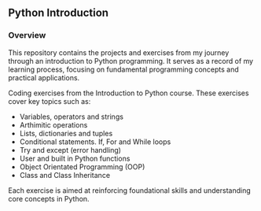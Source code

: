 ## Python Introduction

### Overview
This repository contains the projects and exercises from my journey through an introduction to Python programming. It serves as a record of my learning process, focusing on fundamental programming concepts and practical applications.

Coding exercises from the Introduction to Python course. These exercises cover key topics such as:

* Variables, operators and strings
* Arthimitic operations
* Lists, dictionaries and tuples
* Conditional statements. If, For and While loops
* Try and except (error handling)
* User and built in Python functions
* Object Orientated Programming (OOP)
* Class and Class Inheritance

Each exercise is aimed at reinforcing foundational skills and understanding core concepts in Python.

